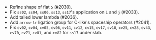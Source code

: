 * Refine shape of flat `5` (#2030).
* Fix `ss02`, `ss04`, `ss06`, `ss13`, `ss17`'s application on `i` and `j` (#2033).
* Add tailed lower lambda (#2036).
* Add `arrow-lr` ligation group for C-like's spaceship operators (#2041).
* Fix `cv02`, `cv04`, `cv05`, `cv06`, `cv11`, `cv12`, `cv15`, `cv17`, `cv18`, `cv25`, `cv28`, `cv43`, `cv70`, `cv71`, `cv81`, and `cv82` for `ss17` under slab.
